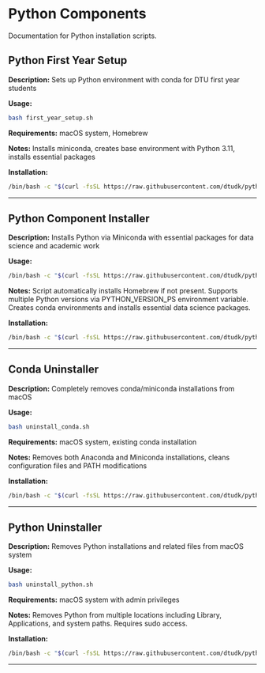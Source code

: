 # Python Components

Documentation for Python installation scripts.

## Python First Year Setup

**Description:** Sets up Python environment with conda for DTU first year students

**Usage:**
```bash
bash first_year_setup.sh
```

**Requirements:** macOS system, Homebrew

**Notes:** Installs miniconda, creates base environment with Python 3.11, installs essential packages

**Installation:**
```bash
/bin/bash -c "$(curl -fsSL https://raw.githubusercontent.com/dtudk/pythonsupport-scripts/main/MacOS/Components/Python/first_year_setup.sh)"
```

---

## Python Component Installer

**Description:** Installs Python via Miniconda with essential packages for data science and academic work

**Usage:**
```bash
/bin/bash -c "$(curl -fsSL https://raw.githubusercontent.com/dtudk/pythonsupport-scripts/main/MacOS/Components/Python/install.sh)"
```

**Notes:** Script automatically installs Homebrew if not present. Supports multiple Python versions via PYTHON_VERSION_PS environment variable. Creates conda environments and installs essential data science packages.

**Installation:**
```bash
/bin/bash -c "$(curl -fsSL https://raw.githubusercontent.com/dtudk/pythonsupport-scripts/main/MacOS/Components/Python/install.sh)"
```

---

## Conda Uninstaller

**Description:** Completely removes conda/miniconda installations from macOS

**Usage:**
```bash
bash uninstall_conda.sh
```

**Requirements:** macOS system, existing conda installation

**Notes:** Removes both Anaconda and Miniconda installations, cleans configuration files and PATH modifications

**Installation:**
```bash
/bin/bash -c "$(curl -fsSL https://raw.githubusercontent.com/dtudk/pythonsupport-scripts/main/MacOS/Components/Python/uninstall_conda.sh)"
```

---

## Python Uninstaller

**Description:** Removes Python installations and related files from macOS system

**Usage:**
```bash
bash uninstall_python.sh
```

**Requirements:** macOS system with admin privileges

**Notes:** Removes Python from multiple locations including Library, Applications, and system paths. Requires sudo access.

**Installation:**
```bash
/bin/bash -c "$(curl -fsSL https://raw.githubusercontent.com/dtudk/pythonsupport-scripts/main/MacOS/Components/Python/uninstall_python.sh)"
```

---

